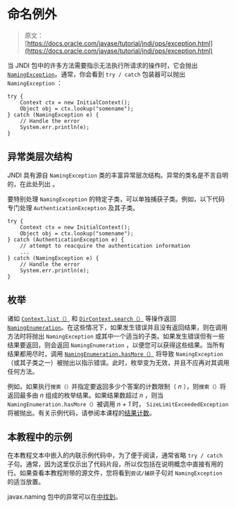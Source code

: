 # 命名例外

> 原文： [https://docs.oracle.com/javase/tutorial/jndi/ops/exception.html](https://docs.oracle.com/javase/tutorial/jndi/ops/exception.html)

当 JNDI 包中的许多方法需要指示无法执行所请求的操作时，它会抛出 [`NamingException`](https://docs.oracle.com/javase/8/docs/api/javax/naming/NamingException.html)。通常，你会看到 `try / catch` 包装器可以抛出 `NamingException` ：

```
try {
    Context ctx = new InitialContext();
    Object obj = ctx.lookup("somename");
} catch (NamingException e) {
    // Handle the error
    System.err.println(e);
}

```

## 异常类层次结构

JNDI 具有源自 `NamingException` 类的丰富异常层次结构。异常的类名是不言自明的，在此处列出 [](https://docs.oracle.com/javase/8/docs/api/javax/naming/package-tree.html) 。

要特别处理 `NamingException` 的特定子类，可以单独捕获子类。例如，以下代码专门处理 `AuthenticationException` 及其子类。

```
try {
    Context ctx = new InitialContext();
    Object obj = ctx.lookup("somename");
} catch (AuthenticationException e) {
    // attempt to reacquire the authentication information
    ...
} catch (NamingException e) {
    // Handle the error
    System.err.println(e);
}

```

## 枚举

诸如 [`Context.list（）`](https://docs.oracle.com/javase/8/docs/api/javax/naming/Context.html#list-javax.naming.Name-) 和 [`DirContext.search（）`](https://docs.oracle.com/javase/8/docs/api/javax/naming/directory/DirContext.html#search-javax.naming.Name-java.lang.String-javax.naming.directory.SearchControls-) 等操作返回 [`NamingEnumeration`](https://docs.oracle.com/javase/8/docs/api/javax/naming/NamingEnumeration.html)。在这些情况下，如果发生错误并且没有返回结果，则在调用方法时将抛出 `NamingException` 或其中一个适当的子类。如果发生错误但有一些结果要返回，则会返回 `NamingEnumeration` ，以便您可以获得这些结果。当所有结果都用尽时，调用 [`NamingEnumeration.hasMore（）`](https://docs.oracle.com/javase/8/docs/api/javax/naming/NamingEnumeration.html#hasMore--) 将导致 `NamingException` （或其子类之一）被抛出以指示错误。此时，枚举变为无效，并且不应再对其调用任何方法。

例如，如果执行`搜索（）`并指定要返回多少个答案的计数限制（ _n_ ），则`搜索（）`将返回最多由 _n_ 组成的枚举结果。如果结果数超过 _n_ ，则当 `NamingEnumeration.hasMore（）`被调用 _n + 1_ 时， `SizeLimitExceededException` 将被抛出。有关示例代码，请参阅本课程的[结果计数](countlimit.html)。

## 本教程中的示例

在本教程文本中嵌入的内联示例代码中，为了便于阅读，通常省略 `try / catch` 子句。通常，因为这里仅示出了代码片段，所以仅包括在说明概念中直接有用的行。如果查看本教程附带的源文件，您将看到`尝试/捕获`子句对 `NamingException` 的适当放置。

javax.naming 包中的异常可以在[中找到](https://docs.oracle.com/javase/8/docs/api/javax/naming/package-summary.html)。